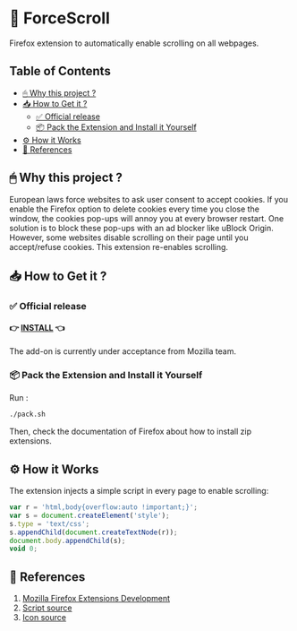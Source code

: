 # 🦊 ForceScroll

Firefox extension to automatically enable scrolling on all webpages.

[](mdtoc)
## Table of Contents

* [🖱 Why this project ?](#-why-this-project-)
* [📥 How to Get it ?](#-how-to-get-it-)
	* [✅ Official release](#-official-release)
	* [📦 Pack the Extension and Install it Yourself](#-pack-the-extension-and-install-it-yourself)
* [⚙ How it Works](#-how-it-works)
* [📖 References](#-references)
[](/mdtoc)

## 🖱 Why this project ? 

European laws force websites to ask user consent to accept cookies. If you enable
the Firefox option to delete cookies every time you close the window, the cookies
pop-ups will annoy you at every browser restart. One solution is to block these pop-ups
with an ad blocker like uBlock Origin. However, some websites disable scrolling
on their page until you accept/refuse cookies. This extension re-enables
scrolling.

## 📥 How to Get it ?

### ✅ Official release

#### 👉 [INSTALL](https://addons.mozilla.org/en-US/firefox/addon/forcescroll/) 👈

The add-on is currently under acceptance from Mozilla team.

### 📦 Pack the Extension and Install it Yourself

Run :

```bash
./pack.sh
```

Then, check the documentation of Firefox about how to install zip extensions.

## ⚙ How it Works

The extension injects a simple script in every page to enable scrolling:

```javascript
var r = 'html,body{overflow:auto !important;}';
var s = document.createElement('style');
s.type = 'text/css';
s.appendChild(document.createTextNode(r));
document.body.appendChild(s);
void 0;
```

## 📖 References

1. [Mozilla Firefox Extensions Development](https://developer.mozilla.org/en-US/docs/Mozilla/Add-ons/WebExtensions/Your_first_WebExtension)
2. [Script source](https://support.mozilla.org/en-US/questions/1132323)
3. [Icon source](https://pixabay.com/vectors/scroll-parchment-paper-note-bill-35683/)